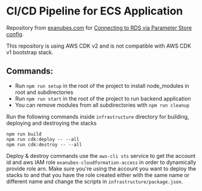# CI/CD Pipeline for ECS Application 


Repository from [exanubes.com](https://exanubes.com) for [Connecting to RDS via Parameter Store config](https://exanubes.com/blog/connecting-to-rds-via-parameter-store-config).


This repository is using AWS CDK v2 and is not compatible with AWS CDK v1 bootstrap stack.

## Commands:

- Run `npm run setup` in the root of the project to install node_modules in root and subdirectories
- Run `npm run start` in the root of the project to run backend application
- You can remove modules from all subdirectories with `npm run cleanup`

Run the following commands inside `infrastructure` directory for building, deploying and destroying the stacks

```
npm run build
npm run cdk:deploy -- --all
npm run cdk:destroy -- --all
```


Deploy & destroy commands use the `aws-cli sts` service to get the account id and aws IAM role `exanubes-cloudformation-access` in order to dynamically provide role arn. Make sure you're using the account you want to deploy the stacks to and that you have the role created either with the same name or different name and change the scripts in `infrastructure/package.json`.

